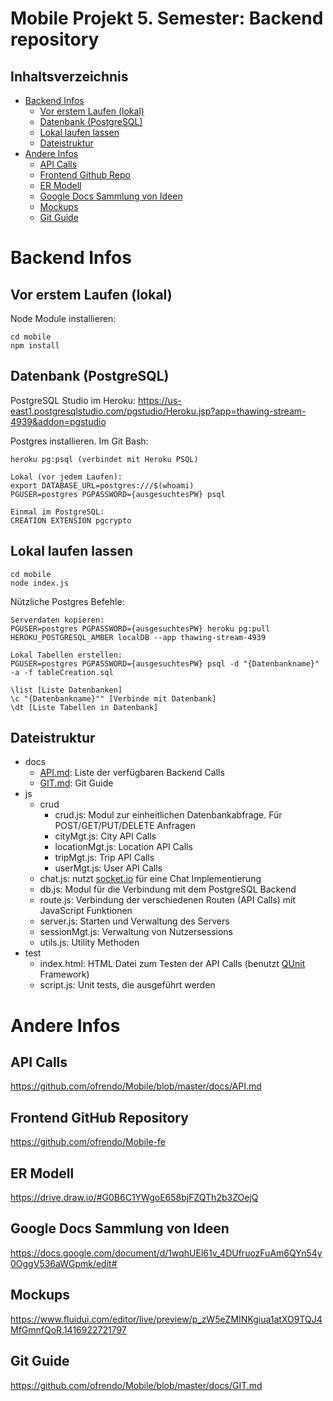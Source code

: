 Mobile Projekt 5. Semester: Backend repository
======

## Inhaltsverzeichnis
- [Backend Infos](#backendInfos)
    - [Vor erstem Laufen (lokal)](#vorErstemLaufen)
    - [Datenbank (PostgreSQL)](#datenbank)
    - [Lokal laufen lassen](#lokalLaufenLassen)
    - [Dateistruktur](#dateistruktur)
- [Andere Infos](#andereInfos)
    - [API Calls](#apiCalls)
    - [Frontend Github Repo](#frontendGithubRepo)
    - [ER Modell](#erModell)
    - [Google Docs Sammlung von Ideen](#ideen)
    - [Mockups](#mockups)
    - [Git Guide](#gitGuide)

# <a name="backendInfos"></a>Backend Infos
## <a name="vorErstemLaufen"></a>Vor erstem Laufen (lokal)
Node Module installieren:
```
cd mobile
npm install
```

## <a name="datenbank"></a>Datenbank (PostgreSQL)
PostgreSQL Studio im Heroku:
https://us-east1.postgresqlstudio.com/pgstudio/Heroku.jsp?app=thawing-stream-4939&addon=pgstudio

Postgres installieren. Im Git Bash:
```
heroku pg:psql (verbindet mit Heroku PSQL)

Lokal (vor jedem Laufen):
export DATABASE_URL=postgres:///$(whoami)
PGUSER=postgres PGPASSWORD={ausgesuchtesPW} psql

Einmal im PostgreSQL:
CREATION EXTENSION pgcrypto
```

## <a name="lokalLaufenLassen"></a>Lokal laufen lassen
```
cd mobile
node index.js
```

Nützliche Postgres Befehle:
```
Serverdaten kopieren:
PGUSER=postgres PGPASSWORD={ausgesuchtesPW} heroku pg:pull HEROKU_POSTGRESQL_AMBER localDB --app thawing-stream-4939

Lokal Tabellen erstellen:
PGUSER=postgres PGPASSWORD={ausgesuchtesPW} psql -d "{Datenbankname}" -a -f tableCreation.sql 

\list [Liste Datenbanken]
\c "{Datenbankname}"" [Verbinde mit Datenbank]
\dt [Liste Tabellen in Datenbank]
```

## <a name="dateistruktur"></a>Dateistruktur
- docs
    - [API.md](https://github.com/ofrendo/Mobile/blob/master/docs/API.md): Liste der verfügbaren Backend Calls
    - [GIT.md](https://github.com/ofrendo/Mobile/blob/master/docs/GIT.md): Git Guide
- js
    - crud
        - crud.js: Modul zur einheitlichen Datenbankabfrage. Für POST/GET/PUT/DELETE Anfragen
        - cityMgt.js: City API Calls
        - locationMgt.js: Location API Calls
        - tripMgt.js: Trip API Calls
        - userMgt.js: User API Calls
    - chat.js: nutzt [socket.io](http://socket.io/) für eine Chat Implementierung
    - db.js: Modul für die Verbindung mit dem PostgreSQL Backend
    - route.js: Verbindung der verschiedenen Routen (API Calls) mit JavaScript Funktionen
    - server.js: Starten und Verwaltung des Servers
    - sessionMgt.js: Verwaltung von Nutzersessions
    - utils.js: Utility Methoden
- test
    - index.html: HTML Datei zum Testen der API Calls (benutzt [QUnit](http://qunitjs.com/) Framework)
    - script.js: Unit tests, die ausgeführt werden


# <a name="andereInfos"></a>Andere Infos 
## <a name="apiCalls"></a>API Calls
https://github.com/ofrendo/Mobile/blob/master/docs/API.md

## <a name="frontendGithubRepo"></a>Frontend GitHub Repository
https://github.com/ofrendo/Mobile-fe

## <a name="erModell"></a>ER Modell
https://drive.draw.io/#G0B6C1YWgoE658bjFZQTh2b3ZOejQ

## <a name="ideen"></a>Google Docs Sammlung von Ideen
https://docs.google.com/document/d/1wqhUEl61v_4DUfruozFuAm6QYn54y0OggV536aWGpmk/edit#

## <a name="mockups"></a>Mockups
https://www.fluidui.com/editor/live/preview/p_zW5eZMINKgiua1atXO9TQJ4MfGmnfQoR.1416922721797

## <a name="gitGuide"></a>Git Guide
https://github.com/ofrendo/Mobile/blob/master/docs/GIT.md
